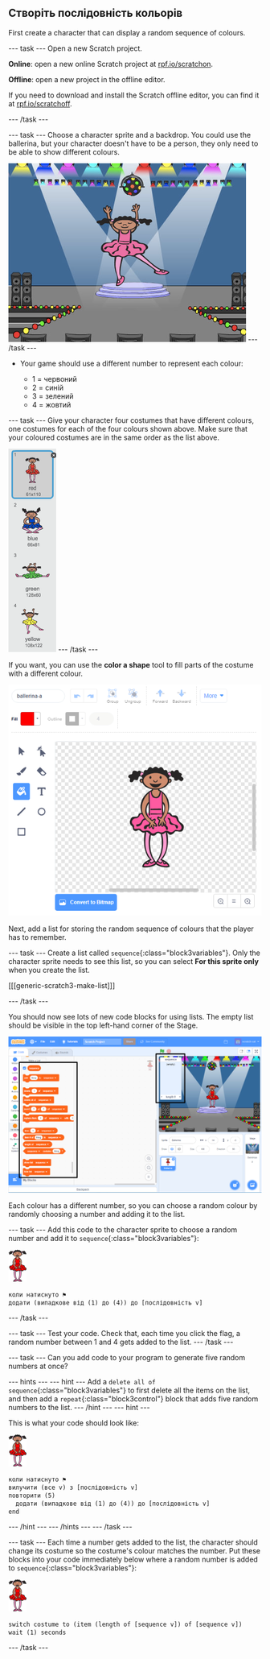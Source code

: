 ## Створіть послідовність кольорів

First create a character that can display a random sequence of colours.

\--- task \--- Open a new Scratch project.

**Online**: open a new online Scratch project at [rpf.io/scratchon](https://rpf.io/scratchon).

**Offline**: open a new project in the offline editor.

If you need to download and install the Scratch offline editor, you can find it at [rpf.io/scratchoff](https://rpf.io/scratchoff).

\--- /task \---

\--- task \--- Choose a character sprite and a backdrop. You could use the ballerina, but your character doesn't have to be a person, they only need to be able to show different colours.

![скріншот](images/colour-sprite.png) \--- /task \---

+ Your game should use a different number to represent each colour:
    
    + 1 = червоний
    + 2 = синій
    + 3 = зелений
    + 4 = жовтий

\--- task \--- Give your character four costumes that have different colours, one costumes for each of the four colours shown above. Make sure that your coloured costumes are in the same order as the list above.

![скріншот](images/colour-costume.png) \--- /task \---

If you want, you can use the **color a shape** tool to fill parts of the costume with a different colour.

![color-a-shape](images/color-a-shape.png)

Next, add a list for storing the random sequence of colours that the player has to remember.

\--- task \--- Create a list called `sequence`{:class="block3variables"}. Only the character sprite needs to see this list, so you can select **For this sprite only** when you create the list.

[[[generic-scratch3-make-list]]]

\--- /task \---

You should now see lots of new code blocks for using lists. The empty list should be visible in the top left-hand corner of the Stage.

![скріншот](images/colour-list-blocks-annotated.png)

Each colour has a different number, so you can choose a random colour by randomly choosing a number and adding it to the list.

\--- task \--- Add this code to the character sprite to choose a random number and add it to `sequence`{:class="block3variables"}:

![ballerina](images/ballerina.png)

```blocks3
коли натиснуто ⚑
додати (випадкове від (1) до (4)) до [послідовність v]
```

\--- /task \---

\--- task \--- Test your code. Check that, each time you click the flag, a random number between 1 and 4 gets added to the list. \--- /task \---

\--- task \--- Can you add code to your program to generate five random numbers at once?

\--- hints \--- \--- hint \--- Add a `delete all of sequence`{:class="block3variables"} to first delete all the items on the list, and then add a `repeat`{:class="block3control"} block that adds five random numbers to the list. \--- /hint \--- \--- hint \---

This is what your code should look like:

![ballerina](images/ballerina.png)

```blocks3
коли натиснуто ⚑
вилучити (все v) з [послідовність v]
повторити (5) 
  додати (випадкове від (1) до (4)) до [послідовність v]
end
```

\--- /hint \--- \--- /hints \--- \--- /task \---

\--- task \--- Each time a number gets added to the list, the character should change its costume so the costume's colour matches the number. Put these blocks into your code immediately below where a random number is added to `sequence`{:class="block3variables"}:

![ballerina](images/ballerina.png)

```blocks3
switch costume to (item (length of [sequence v]) of [sequence v])
wait (1) seconds
```

\--- /task \---